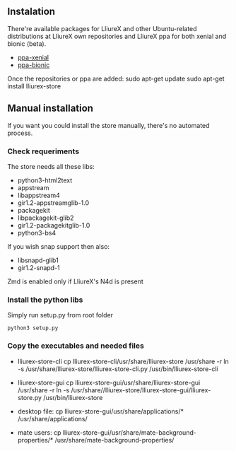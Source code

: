 ## Instalation

There're available packages for LliureX and other Ubuntu-related distributions at LliureX own repositories and LliureX ppa for both xenial and bionic (beta).
- [ppa-xenial](https://launchpad.net/~llxdev/+archive/ubuntu/xenial)
- [ppa-bionic](https://launchpad.net/~llxdev/+archive/ubuntu/bionic)

Once the repositories or ppa are added:
	sudo apt-get update
	sudo apt-get install lliurex-store

## Manual installation

If you want you could install the store manually, there's no automated process.

### Check requeriments

The store needs all these libs:
 - python3-html2text
 - appstream
 - libappstream4
 - gir1.2-appstreamglib-1.0
 - packagekit
 - libpackagekit-glib2
 - gir1.2-packagekitglib-1.0
 - python3-bs4

If you wish snap support then also:
 - libsnapd-glib1
 - gir1.2-snapd-1

Zmd is enabled only if LliureX's N4d is present

### Install the python libs
Simply run setup.py from root folder

	python3 setup.py

### Copy the executables and needed files

- lliurex-store-cli
	cp lliurex-store-cli/usr/share/lliurex-store /usr/share -r
	ln -s /usr/share/lliurex-store/lliurex-store-cli.py /usr/bin/lliurex-store-cli

- lliurex-store-gui
	cp lliurex-store-gui/usr/share/lliurex-store-gui /usr/share -r
	ln -s /usr/share//lliurex-store/lliurex-store-gui/lliurex-store.py /usr/bin/lliurex-store

- desktop file:
	cp lliurex-store-gui/usr/share/applications/* /usr/share/applications/

- mate users:
	cp lliurex-store-gui/usr/share/mate-background-properties/* /usr/share/mate-background-properties/ 

